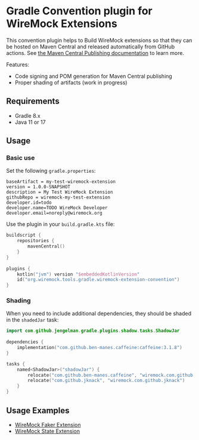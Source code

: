 # Gradle Convention plugin for WireMock Extensions

This convention plugin helps to Build WireMock extensions
so that they can be hosted on Maven Central and
released automatically from GitHub actions.
See [the Maven Central Publishing documentation](https://github.com/wiremock/community/blob/main/infra/maven-central.md) to learn more.

Features:

- Code signing and POM generation for Maven Central publishing
- Proper shading of artifacts (work in progress)

## Requirements

- Gradle 8.x
- Java 11 or 17

## Usage

### Basic use

Set the following `gradle.properties`:

```properties
baseArtifact = my-test-wiremock-extension
version = 1.0.0-SNAPSHOT
description = My Test WireMock Extension
githubRepo = wiremock-my-test-extension
developer.id=todo
developer.name=TODO WireMock Developer
developer.email=noreply@wiremock.org
```

Use the plugin in your `build.gradle.kts` file:

```kotlin
buildscript {
    repositories {
        mavenCentral()
    }
}
        
plugins {
    kotlin("jvm") version "$embeddedKotlinVersion"
    id("org.wiremock.tools.gradle.wiremock-extension-convention")
}
```

### Shading

When you need to include additional dependencies,
they should be shaded in the `shadedJar` task:

```kotlin
import com.github.jengelman.gradle.plugins.shadow.tasks.ShadowJar
                
dependencies {
    implementation("com.github.ben-manes.caffeine:caffeine:3.1.8")
}

tasks {
    named<ShadowJar>("shadowJar") {
        relocate("com.github.ben-manes.caffeine", "wiremock.com.github.ben-manes.caffeine")
        relocate("com.github.jknack", "wiremock.com.github.jknack")
    }
}
```

## Usage Examples

- [WireMock Faker Extension](https://github.com/wiremock/wiremock-faker-extension)
- [WireMock State Extension](https://github.com/wiremock/wiremock-state-extension)
